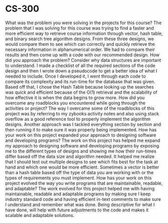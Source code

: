 # CS-300
What was the problem you were solving in the projects for this course?
The problem that I was solving for this course was trying to find a faster and more efficient way to retrieve course information through vector, hash table, and binary search tree algorithm designs. From these three designs, we would compare them to see which can correctly and quickly retrieve the necessary information in alphanumerical order. We had to compare their results and then come up with a code with our recommended design. 
How did you approach the problem? Consider why data structures are important to understand.
I made a checklist of all the required sections of the code design and then I wrote down a pseudocode to get a better idea of what I needed to include. Once I developed it, I went through each code to compare its complexity and its run-time for the database that was given. Based off that, I chose the Hash Table because looking up the searches was quick and efficient because of the O(1) retrieval and the scalability of how effective it is when the data begins to grow more.
How did you overcome any roadblocks you encountered while going through the activities or project?
The way I overcame some of the roadblocks of this project was by referring to my zybooks activity notes and also using stack overflow as a good reference tool to properly implement the algorithm designs. Another approach was I tackled everything section by section and then running it to make sure it was properly being implemented. 
How has your work on this project expanded your approach to designing software and developing programs?
The work on this project has helped me expand my approach to designing software and developing programs by exposing me to the different types of designs and showing me how their run-times differ based off the data size and algorithm needed. It helped me realize that I should test out multiple designs to see which fits best for the task at hand and which one would be more efficient. Sometimes a vector is better than a hash table based off the type of data you are working with or the types of requirements you must implement. 
How has your work on this project evolved the way you write programs that are maintainable, readable, and adaptable?
The work evolved for this project helped me with having maintainable, readable and adaptable programs by making sure I keep industry standard code and having efficient in-text comments to make sure I understand and remember what was done. Being descriptive for what I have done, will help with future adjustments to the code and makes it scalable and adaptable solutions.
